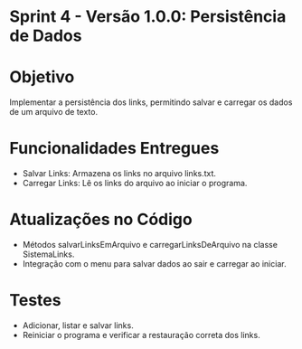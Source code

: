 # Sprint 4 - Versão 1.0.0: Persistência de Dados
# Objetivo
Implementar a persistência dos links, permitindo salvar e carregar os dados de um arquivo de texto.

# Funcionalidades Entregues
* Salvar Links:
Armazena os links no arquivo links.txt.
* Carregar Links:
Lê os links do arquivo ao iniciar o programa.
# Atualizações no Código
* Métodos salvarLinksEmArquivo e carregarLinksDeArquivo na classe SistemaLinks.
* Integração com o menu para salvar dados ao sair e carregar ao iniciar.
# Testes
* Adicionar, listar e salvar links.
* Reiniciar o programa e verificar a restauração correta dos links.